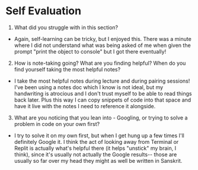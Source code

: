 # Self Evaluation

1. What did you struggle with in this section?
* Again, self-learning can be tricky, but I enjoyed this. There was a minute where I did not understand what was being asked of me when given the prompt "print the object to console" but I got there eventually!
2. How is note-taking going? What are you finding helpful? When do you find yourself taking the most helpful notes?
* I take the most helpful notes during lecture and during pairing sessions! I've been using a notes doc which I know is not ideal, but my handwriting is atrocious and I don't trust myself to be able to read things back later. Plus this way I can copy snippets of code into that space and have it live with the notes I need to reference it alongside.
3. What are you noticing that you lean into - Googling, or trying to solve a problem in code on your own first?
* I try to solve it on my own first, but when I get hung up a few times I'll definitely Google it. I think the act of looking away from Terminal or Replit is actually what's helpful there (it helps "unstick" my brain, I think), since it's usually not actually the Google results-- those are usually so far over my head they might as well be written in Sanskrit. 
